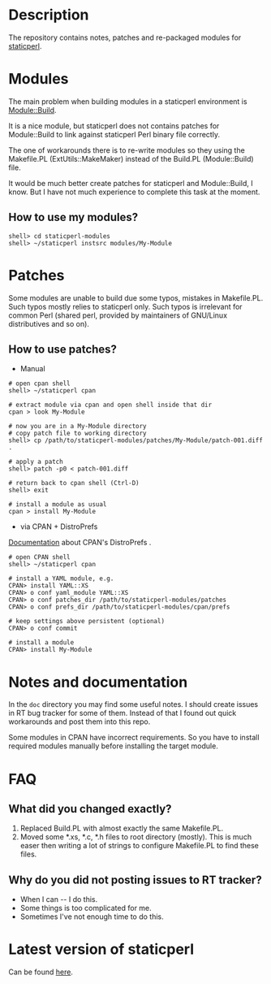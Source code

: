 Description
==================

The repository contains notes, patches and re-packaged modules
for [staticperl](http://search.cpan.org/perldoc?staticperl).

Modules
==================

The main problem when building modules in a staticperl environment
is [Module::Build](http://search.cpan.org/perldoc?Module%3A%3ABuild).

It is a nice module, but staticperl does not contains patches for 
Module::Build to link against staticperl Perl binary file correctly.

The one of workarounds there is to re-write modules so they using the
Makefile.PL (ExtUtils::MakeMaker) instead of the Build.PL (Module::Build)
file.

It would be much better create patches for staticperl and Module::Build,
I know. But I have not much experience to complete this task 
at the moment.


How to use my modules?
-------------------

```
shell> cd staticperl-modules
shell> ~/staticperl instsrc modules/My-Module
```

Patches
====================

Some modules are unable to build due some typos, mistakes in Makefile.PL.
Such typos mostly relies to staticperl only. Such typos is irrelevant
for common Perl (shared perl, provided by maintainers of GNU/Linux 
distributives and so on).


How to use patches?
-------------------

* Manual

```
# open cpan shell
shell> ~/staticperl cpan

# extract module via cpan and open shell inside that dir
cpan > look My-Module

# now you are in a My-Module directory
# copy patch file to working directory
shell> cp /path/to/staticperl-modules/patches/My-Module/patch-001.diff .

# apply a patch
shell> patch -p0 < patch-001.diff

# return back to cpan shell (Ctrl-D)
shell> exit

# install a module as usual
cpan > install My-Module
```

* via CPAN + DistroPrefs

[Documentation](http://search.cpan.org/perldoc?CPAN#Blueprint) 
about CPAN's DistroPrefs .

```
# open CPAN shell
shell> ~/staticperl cpan

# install a YAML module, e.g.
CPAN> install YAML::XS
CPAN> o conf yaml_module YAML::XS
CPAN> o conf patches_dir /path/to/staticperl-modules/patches
CPAN> o conf prefs_dir /path/to/staticperl-modules/cpan/prefs

# keep settings above persistent (optional)
CPAN> o conf commit

# install a module
CPAN> install My-Module
```


Notes and documentation
=======================

In the <code>doc</code> directory you may find some useful notes.
I should create issues in RT bug tracker for some of them.
Instead of that I found out quick workarounds and post them
into this repo.

Some modules in CPAN have incorrect requirements. So you have to
install required modules manually before installing 
the target module.

FAQ
=======================

What did you changed exactly?
-----------------------------

1. Replaced Build.PL with almost exactly the same Makefile.PL.
2. Moved some \*.xs, \*.c, \*.h files to root directory (mostly). This
is much easer then writing a lot of strings to configure Makefile.PL
to find these files.

Why do you did not posting issues to RT tracker?
------------------------------------------------

* When I can -- I do this.
* Some things is too complicated for me.
* Sometimes I've not enough time to do this.

Latest version of staticperl
============================

Can be found [here](http://cvs.schmorp.de/App-Staticperl/bin/staticperl\?revision\=HEAD).

